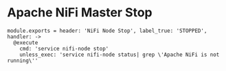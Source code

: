 
# Apache NiFi Master Stop

    module.exports = header: 'NiFi Node Stop', label_true: 'STOPPED', handler: ->
      @execute
        cmd: 'service nifi-node stop'
        unless_exec: 'service nifi-node status| grep \'Apache NiFi is not running\''
